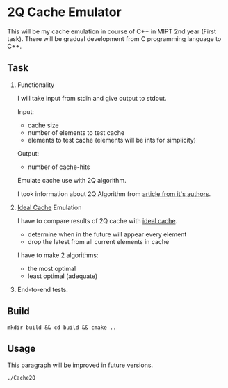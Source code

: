 # 2Q Cache Emulator

This will be my cache emulation in course of C++ in MIPT 2nd year (First task). There will be gradual development from C programming language to C++.

## Task

1. Functionality

   I will take input from stdin and give output to stdout.

   Input:

   * cache size
   * number of elements to test cache
   * elements to test cache (elements will be ints for simplicity)

   Output:

   * number of cache-hits

   Emulate cache use with 2Q algorithm. 

   I took information about 2Q Algorithm from [article from it's authors](https://www.vldb.org/conf/1994/P439.PDF).

2. [Ideal Cache][Ideal Cache] Emulation
   
   I have to compare results of 2Q cache with [ideal cache][Ideal Cache].
   
   * determine when in the future will appear every element
   * drop the latest from all current elements in cache
   
   I have to make 2 algorithms:
   
   * the most optimal
   * least optimal (adequate)
   
[Ideal Cache]: https://www.youtube.com/watch?v=xDKnMXtZKq8&t=1598s

3. End-to-end tests.

## Build

```shell
mkdir build && cd build && cmake ..
```

## Usage

This paragraph will be improved in future versions.

```shell
./Cache2Q
```
